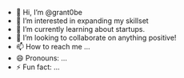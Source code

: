 - 👋 Hi, I’m @grant0be
- 👀 I’m interested in expanding my skillset
- 🌱 I’m currently learning about startups. 
- 💞️ I’m looking to collaborate on anything positive!
- 📫 How to reach me ...
- 😄 Pronouns: ...
- ⚡ Fun fact: ...

<!---
grant0be/grant0be is a ✨ special ✨ repository because its `README.md` (this file) appears on your GitHub profile.
You can click the Preview link to take a look at your changes.
--->
